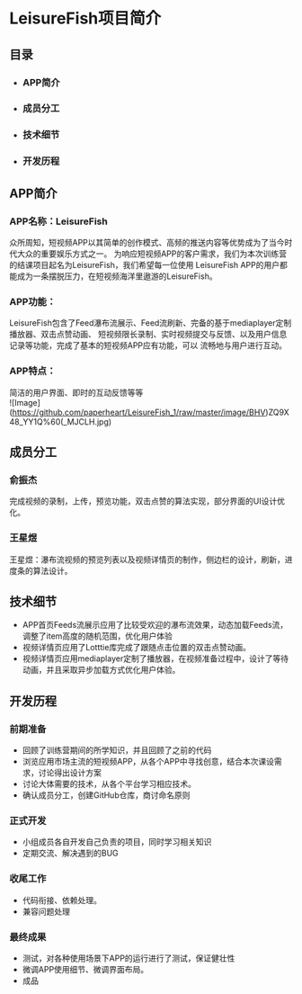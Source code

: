 # LeisureFish项目简介
## 目录
* ### APP简介
* ### 成员分工
* ### 技术细节
* ### 开发历程
## APP简介
### APP名称：LeisureFish
众所周知，短视频APP以其简单的创作模式、高频的推送内容等优势成为了当今时代大众的重要娱乐方式之一。
为响应短视频APP的客户需求，我们为本次训练营的结课项目起名为LeisureFish，我们希望每一位使用
LeisureFish APP的用户都能成为一条摆脱压力，在短视频海洋里遨游的LeisureFish。
### APP功能：
LeisureFish包含了Feed瀑布流展示、Feed流刷新、完备的基于mediaplayer定制播放器、双击点赞动画、
短视频限长录制、实时视频提交与反馈、以及用户信息记录等功能，完成了基本的短视频APP应有功能，可以
流畅地与用户进行互动。
### APP特点：
简洁的用户界面、即时的互动反馈等等<br>
![Image] (https://github.com/paperheart/LeisureFish_1/raw/master/image/BHV)ZQ9X48_YY1Q%60(_MJCLH.jpg)
## 成员分工
### 俞振杰
完成视频的录制，上传，预览功能，双击点赞的算法实现，部分界面的UI设计优化。
### 王星煜
王星煜：瀑布流视频的预览列表以及视频详情页的制作，侧边栏的设计，刷新，进度条的算法设计。
## 技术细节
* APP首页Feeds流展示应用了比较受欢迎的瀑布流效果，动态加载Feeds流，调整了item高度的随机范围，优化用户体验
* 视频详情页应用了Lotttie库完成了跟随点击位置的双击点赞动画。
* 视频详情页应用mediaplayer定制了播放器，在视频准备过程中，设计了等待动画，并且采取异步加载方式优化用户体验。
## 开发历程
### 前期准备
* 回顾了训练营期间的所学知识，并且回顾了之前的代码
* 浏览应用市场主流的短视频APP，从各个APP中寻找创意，结合本次课设需求，讨论得出设计方案
* 讨论大体需要的技术，从各个平台学习相应技术。
* 确认成员分工，创建GitHub仓库，商讨命名原则
### 正式开发
* 小组成员各自开发自己负责的项目，同时学习相关知识
* 定期交流、解决遇到的BUG
### 收尾工作
* 代码衔接、依赖处理。
* 兼容问题处理
### 最终成果
* 测试，对各种使用场景下APP的运行进行了测试，保证健壮性
* 微调APP使用细节、微调界面布局。
* 成品
